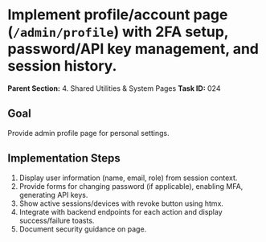 # Implement profile/account page (`/admin/profile`) with 2FA setup, password/API key management, and session history.

**Parent Section:** 4. Shared Utilities & System Pages
**Task ID:** 024

## Goal
Provide admin profile page for personal settings.

## Implementation Steps
1. Display user information (name, email, role) from session context.
2. Provide forms for changing password (if applicable), enabling MFA, generating API keys.
3. Show active sessions/devices with revoke button using htmx.
4. Integrate with backend endpoints for each action and display success/failure toasts.
5. Document security guidance on page.
